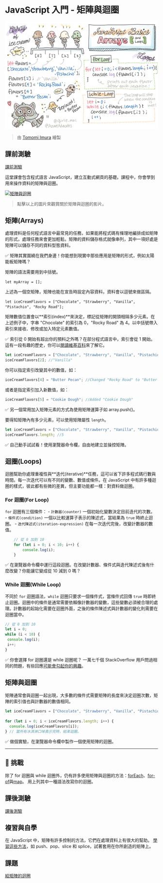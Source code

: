 # JavaScript 入門 - 矩陣與迴圈

![JavaScript 入門 - 矩陣](../images/webdev101-js-arrays.png)
> 由 [Tomomi Imura](https://twitter.com/girlie_mac) 繪製

## 課前測驗
[課前測驗](https://nice-beach-0fe9e9d0f.azurestaticapps.net/quiz/13?loc=zh_tw)

這堂課會包含程式語言 JavaScript，建立互動式網頁的基礎。課程中，你會學到用來操作資料的矩陣與迴圈。

[![矩陣與迴圈](https://img.youtube.com/vi/Q_CRM2lXXBg/0.jpg)](https://youtube.com/watch?v=Q_CRM2lXXBg "矩陣與迴圈")

> 點擊以上的圖片來觀賞關於矩陣與迴圈的影片。

## 矩陣(Arrays)

處理資料是任何程式語言中最常見的任務，如果能將程式碼有條理地編排成如矩陣的形式，處理任務來會更加輕鬆。矩陣的資料儲存格式就像串列，其中一項好處是矩陣可以儲存不同的資料型態資料。

✅ 矩陣其實圍繞在我們身邊！你能想到現實中那些應用是矩陣的形式，例如太陽能板矩陣嗎？

矩陣的語法需要用到中括號。

`let myArray = [];`

上述為一個空矩陣，矩陣也能在宣告時設定內容資料，資料會以逗號來做區隔。

`let iceCreamFlavors = ["Chocolate", "Strawberry", "Vanilla", "Pistachio", "Rocky Road"];`

矩陣數值位置會以**索引(index)**來決定，標記從矩陣的開頭相隔多少元素。在上述例子中，字串 "Chocolate" 的索引為 0，"Rocky Road" 為 4。以中括號帶入索引來接收、修改或加入特定元素數值。

✅ 索引從 0 開始有超出你的預料之外嗎？在部分程式語言中，索引會從 1 開始。這有一段有趣的歷史，你可以[閱讀維基百科](https://zh.wikipedia.org/wiki/%E5%BE%9E%E9%9B%B6%E9%96%8B%E5%A7%8B%E7%9A%84%E7%B7%A8%E8%99%9F)來了解它。

```javascript
let iceCreamFlavors = ["Chocolate", "Strawberry", "Vanilla", "Pistachio", "Rocky Road"];
iceCreamFlavors[2]; //"Vanilla"
```

你可以指定索引改變其中的數值，如：

```javascript
iceCreamFlavors[4] = "Butter Pecan"; //Changed "Rocky Road" to "Butter Pecan"
```

或者是指定索引加入新數值，如：

```javascript
iceCreamFlavors[5] = "Cookie Dough"; //Added "Cookie Dough"
```

✅ 另一個常用加入矩陣元素的方式為使用矩陣運算子如 array.push()。

要得知矩陣內有多少元素，可以使用矩陣屬性 `length`。

```javascript
let iceCreamFlavors = ["Chocolate", "Strawberry", "Vanilla", "Pistachio", "Rocky Road"];
iceCreamFlavors.length; //5
```

✅ 自己動手試試看！使用瀏覽器命令欄，自由地建立並操控矩陣。

## 迴圈(Loops)

迴圈幫助你處理重複性與**迭代(iterative)**任務，這可以省下許多程式碼行數與時間。每一次迭代可以有不同的變數、數值或條件。在 JavaScript 中有許多種迴圈的樣式，彼此都有些微的差異，但主要功能都一樣：對資料做迴圈。

### For 迴圈(For Loop)

`for` 迴圈有三個條件：
    - `計數器(counter)` 一個初始化變數決定目前迭代的次數。
    - `條件式(condition)` 一個以比較運算子表示的陳述式，當結果為 `true` 時終止迴圈。
    - `迭代陳述式(iteration-expression)` 在每一次迭代完後，改變計數器的數值。
  
```javascript
    // 從 0 加到 10
    for (let i = 0; i < 10; i++) {
        console.log(i);
    }
```

✅ 在瀏覽器命令欄中運行這段迴圈。在改變計數器、條件式與迭代陳述式後有什麼改變？你能讓它變成從 10 減到 0 嗎？

### While 迴圈(While Loop)

不同於 `for` 迴圈語法，`while` 迴圈只要求一個條件式，當條件式回傳 `true` 時即終止迴圈。迴圈中的條件是通常需要依賴像計數器的變數，這些變數必須被合理的處理。計數器的起始化需要在迴圈外面，之後的條件陳述式與計數器的變化則需要在迴圈當中。

```javascript
// 從 0 加到 10
let i = 0;
while (i < 10) {
 console.log(i);
 i++;
}
```

✅ 你會選擇 for 迴圈還是 while 迴圈呢？ 一萬七千個 StackOverflow 用戶問過相同的問題，有些回應[可能會勾起你的興趣](https://stackoverflow.com/questions/39969145/while-loops-vs-for-loops-in-javascript)。

## 矩陣與迴圈

矩陣通常會與迴圈一起出現，大多數的條件式需要矩陣的長度來決定迴圈次數，矩陣的索引值也與計數器的數值相同。

```javascript
let iceCreamFlavors = ["Chocolate", "Strawberry", "Vanilla", "Pistachio", "Rocky Road"];

for (let i = 0; i < iceCreamFlavors.length; i++) {
  console.log(iceCreamFlavors[i]);
} // 當所有冰淇淋口味表示完時，結束迴圈。
```

✅ 做個實驗，在瀏覽器命令欄中製作一個使用矩陣的迴圈。

---

## 🚀 挑戰

除了 for 迴圈與 while 迴圈外，仍有許多使用矩陣與迴圈的方法：[forEach](https://developer.mozilla.org/en-US/docs/Web/JavaScript/Reference/Global_Objects/Array/forEach)、[for-of](https://developer.mozilla.org/en-US/docs/Web/JavaScript/Reference/Statements/for...of)與[map](https://developer.mozilla.org/en-US/docs/Web/JavaScript/Reference/Global_Objects/Array/map)。 用上列其中一種語法改寫你的迴圈。

## 課後測驗
[課後測驗](https://nice-beach-0fe9e9d0f.azurestaticapps.net/quiz/14?loc=zh_tw)

## 複習與自學

在 JavaScript 中，矩陣有許多控制的方法，它們在處理資料上有很大的幫助。
[學習這些方法](https://developer.mozilla.org/en-US/docs/Web/JavaScript/Reference/Global_Objects/Array)，如 push、pop、slice 和 splice，試著套用在你所創造的矩陣上。 

## 課題

[給矩陣的迴圈](assignment.zh-tw.md)
